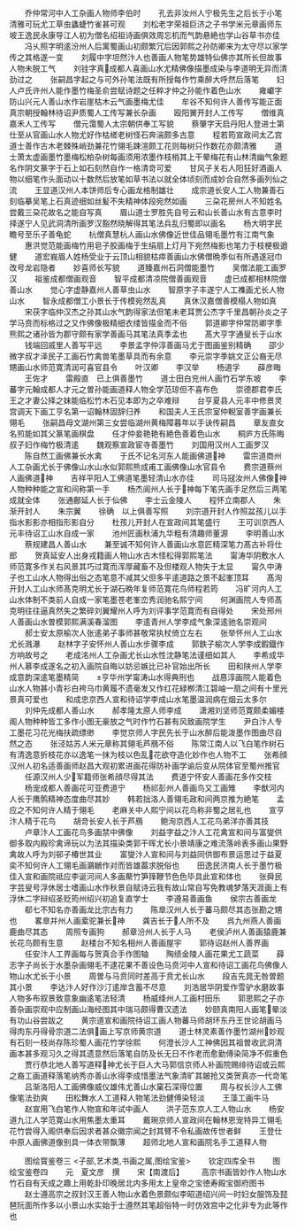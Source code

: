 <!-- { "loadSidebar": true } -->
　　乔仲常河中人工杂画人物师李伯时
　　孔去非汝州人宁极先生之后长于小笔清雅可玩尤工草虫蠭蜨竹雀甚可观
　　刘松老字荣祖巨济之子书学米元章画师东坡王逸民永康导江人初为僧名绍祖诗画俱效周忘机而气韵悬絶也学山谷草书亦佳
　　冯乆照字明逺汾州人后寓蜀画山初颇繁冗后因郭熙之孙防卿来为太守尽以家学传之其格遂一变
　　刘履中字坦然汴人也善画人物笔势雄特仙佛亦其所长但故事人物未脱工气
　　刘铨字真成都人喜画山水尤精佛像描墨成染与李道明无异而清劲过之
　　张嗣昌字起之与可外孙笔法既有所授每作竹乘醉大呼然后落笔
　　妇人卢氏许州人能作墨竹梅圣俞尝赋诗题之任粹才仲之孙能作着色山水
　　雍巘字防山兴元人善山水作岩崖枯木云气画墨梅尤佳
　　牟谷不知何许人善传写能正面真宗朝授翰林待诏尹质蜀人工传写兼长杂画
　　殴阳黉开封人工传写
　　僧维真嘉禾人工传写
　　僧元霭蜀人太宗朝供奉工写貌
　　蔡肇字天启丹阳人登进士第仕至从官画山水人物尤好作枯槎老树怪石奔湍颇多古意
　　程若筠宣政间太乙宫道士善作古木老棘殊峭劲兼花竹翎毛踈渲颇工花则每树只作数花亦颇清雅
　　道士萧太虚画墨竹墨梅松柏杂树每画须用浓墨作枝梢其上干晕梅花有山林清幽气象题名作阴文篆字于石上如石刻然自作一格清竒可爱
　　甘风子关右人阳狂好酒画人物以细笔作头面动以十数然后放笔如草书法以就全体顷刻而成妙合自然多画列仙之流
　　王显道汉州人本饼师后专心画龙格制雄壮
　　成宗道长安人工人物兼善石刻临摹吴笔上石真迹细如丝髪不失精神体段宛然如画
　　三朶花房州人不知姓名尝戴三朶花故名之能自写真
　　眉山道士罗胜先自号云和山长善山水有古意李时择遂宁人见武洞清所画罗汉豁然晓解得其笔法兵乱归蜀即以画名
　　杨大明字民瞻号至乐子善龟蛇
　　杭僧真慧杭人画山水佛像近世佳品翎毛墨竹有江南气象
　　惠洪觉范能画梅竹用皂子胶画梅于生绢扇上灯月下宛然梅影也笔力于枝梗极遒健
　　道宏峩眉人姓杨受业于云顶山相貌枯瘁善画山水佛僧晩季似有所遇遂冠巾改号龙岩隐者
　　妙喜师长写貌
　　道臻嘉州石洞僧能墨竹
　　吴僧法能工画罗汉
　　祖鉴成都僧画观音
　　智平成都清凉院僧善画观音
　　虚已成都相林院僧善山水
　　觉心字虚静嘉州人善草虫山水
　　智原字子丰遂宁人工襍画尤长人物山水
　　智永成都僧工小景长于传模宛然乱真
　　真休汉嘉僧善模榻人物如真
　　宋茯字临仲汉杰之孙其山水气韵得家法但笔未老耳贾公杰字千里昌朝孙炎之子学马贲而标格过之又作佛像极精细衣缕皆描金而不俗
　　郭道卿字仲常防卿字季熊熙之诸孙皆为郡守颇有家学善画马其笔法真季孟也
　　髙大亨字通叟长于山水
　　钱端回戚里人善写平远
　　李景孟字仲淳善画马尤于图画鉴别精确
　　邵少微字叔才泽民子工画石竹禽兽笔墨草具而有余意
　　李元崇字季姚文正公裔无尽甥画山水师范寛清润可喜官县令
　　叶汉卿
　　李汉举
　　杨道孚
　　薛彦晦
　　王佐才
　　雷殿直　已上俱善墨竹
　　道士田白兖州人画竹石学东坡
　　李蕃字元翰成都人才元之曽孙能画道释人物全学范琼但不喜布色
　　崇德郡君李氏王之才妻公择之妺能临松竹木石见本即为之卒难辩
　　台亨夏县人元丰中修景灵宫调天下画工亨名第一诏翰林固辞归养
　　和国夫人王氏宗室仲輗室善字画兼长翎毛
　　张嗣昌母文湖州第三女尝临湖州黄梅障暮年以手诀传嗣昌
　　章友直女名煎能如其父篆笔画棋盘
　　任才仲妾艳艳有絶色善着色山水
　　桐庐方氏陈晦叔子妇作梅竹极清逺
　　魏观察宣政宦寺善墨竹
　　刘国用汉州人工画罗汉
　　陈自然工画佛兼长水禽
　　于氏不记名河东人能画佛道神
　　雷宗道商州人工杂画尤长于佛像山水山水似郭熙熊成甫工画佛像山水官县令
　　费宗道蔡州人画佛道神
　　吉祥平阳人工佛道笔墨轻清山水亦佳
　　司马冦汝州人佛像神人物种种能之宣和间称第一手
　　杨杰阆州人长于神每下笔先画手足然后三两笔成就全体
　　张通鄜延人长于仙佛
　　李士云金陵人
　　程怀立南郡人
　　朱渐开封人
　　朱宗翼
　　徐确　以上俱善写照
　　刘宗道开封人作照盆孩儿以手指水影影亦相指形影自分
　　杜孩儿开封人在宣政间其笔盛行
　　王可训京西人元丰待诏工山水自成一家
　　池州匠画秋浦九华粗有清趣师董源
　　李明善山水
　　蔡规建昌人善山水
　　兼至诚不知何许人善画山水意匠精深笔力髙古补将仕郎
　　贺真延安人出身戎籍画人物山水古木怪松得郭熙笔法
　　甯涛华阴敷水人师范寛多作关右风景其巧过寛而浑厚藏畜不及但楼观人物失于太显
　　甯久中涛子也工山水人物得出俗之态笔意不减其父但多平逺道路之景不起峯顶耳
　　髙洵开封人工山水师髙克明尤长于湖石晩年复师范寛花鸟师程若筠
　　冯旷河内人工山水体制不类前人自成一家笔墨苍老峯峦秀润驰名熙宁间
　　何渊画院人专师髙克明往往逼真然失之繁碎刘翼耀州人呼为刘评事学范寛而有自得处
　　宋处邢州人善画山水曽模郭熙满溪春溜图
　　李逺青州人学李成气象深逺驰名崇观间
　　郝士安太原榆次人张逺弟子事师甚敬常执杖倚立左右
　　张举怀州人工山水尤长溅瀑
　　赵林字子安怀州人善山水步骤李成
　　郭鉄子榆次人学李成鍜鐡作方响故号之
　　老成洺州人工杂画尤长山水性沈静笔法谨细如其人
　　李希成华州人慕李成遂名之初入画院自晦以妨忌嫉比已补官始出所长
　　田和陕州人学李成意韵深逺笔墨精简
　　亨华州学甯涛山水得典刑也
　　战惪淳画院人能着色山水人物甚小青衫白袴乌巾黄履不遗毫发又作红花緑栁清江碧岫一扇之间有十里光景真可爱也
　　和成忠京西人宣和待诏学李成山水笔墨温润病在烟云太多尔
　　刘仲先成都人善山水
　　郝孝隆太原人师李成
　　潇湘刘坚师范寛颇柔媚楼阁人物种种皆工多作小图无豪放之气时作竹石甚有风致画院学生
　　尹白汴人专工墨花习花光梅扶疏缥缈
　　李觉京师人字民先长于山水醉后能泼墨作图曲尽自然之态
　　张泾姑苏人米元章称其翎毛芦鴈不俗
　　陈常江南人以飞白笔作树石有清逸意折枝花亦以逸笔一抹为枝以色乱花欲夺造化妙作也人物不工
　　张希顔汉州人初名适善画师赵昌大观初累进画花得防补画学谕后变从院体官至蜀州推官
　　任源汉州人少军籍师张希顔尽得其法
　　费道宁怀安人善画花多作交枝
　　杨宠成都人善画花可亚费道宁
　　杨祁彭州人善画鸟又工画雉
　　李猷河内人长于鹰鹘精神态度曲尽其妙
　　韩若拙洛人善翎毛政和间两京推为絶笔
　　孟应之不知何许人精于翎毛
　　老麻关中人熙宁间以花鸟称非蜀之居礼也
　　宣亨汴人精于花鸟
　　胡竒长安人长于芦鴈
　　鲍洵京西人工花鸟弟洋亦善其技
　　卢章汴人工画花鸟多画禁中佛像
　　刘益字益之汴人工花禽宣和间与富燮供御多取内殿珍禽谛玩以为法其描染类郭干晖尤长小景靖康之难流落岭表多画山果野禽故人呼为刘邨子椿世其业
　　富燮汴人宣和间与刘益同供御布景运思过于益夏奕不知何许人工翎毛画鸂鶒作对而皆雄葢求脱俗也
　　田逸民济南人长于墨竹极佳入宣和画院祗应李诞河间人多画藂竹笋箨鞭节色色毕具此宣和体也
　　张舜民字芸叟号浮休居士嗜画山水作秋景自赋诗云我有故山常自写免教魂梦落天涯画上有浮休二字辩绍圣贬筠州绍兴初追复直学士
　　李遵易善画鱼
　　侯宗古善画龙
　　郗七不知名亦善画龙比宗古有力
　　陈臯汉州人长于蕃马颇尽其态张勘之甥也
　　畧臯并州人画槖驼兼长神
　　龚吉长于人所不及
　　呉九州燕人善画鹿曲尽其态
　　周照专画狗
　　郝章汾州人长于人马
　　老侯泸州人善画猿鹿兼长花鸟颇有生意
　　赵楼台不知名相州人善画屋宇
　　郭待诏赵州人善界画
　　任安汴人工界画每与贺真合手作图轴
　　陶绩金陵人画花果尤工蔬菜
　　薛志字子尚长于水墨杂画翎毛不逮花果不善设色马贲河中人宣和待诏工画花鸟佛像人物山水尤长于小景
　　周曽与马贲同时差高于贲尤长山水
　　段吉先晁无咎曽题其小景
　　李达汴人好作沙汀逺岸含蓄不尽意
　　刘浩居华阴爱作雪驴水磨故事人物多布叙景致意象幽逺笔法轻清
　　杨威绛州人工画村田乐
　　郭思熙之子亦善杂画崇观中应制画山海经图其中瑞马颇得曹汉遗法
　　妙颐真南阳人画笔晕淡有功山谷尝跋之
　　黄宗道宣和画院待诏工画人物蕃马师胡环东丹王世论胡画马得肉东丹得骨宗道二法俱画上写京师黄宗道
　　道士林灵素善作墨竹湖州妙观有石刻一枝尚存陈珍蜀人画花竹学徐熙
　　何澄长沙人工神佛因其祖曽收武洞清画本甚多观习久之得其遗意然后落笔自防及长无日不作老而愈勤傅染简净不假重色
　　贾行恭北地人善写道释神尤长于巨人大马郭信京师人补画院赐绯待诏或云熙之裔工画道释落笔纳秀亦善山氷得李成惜墨法气象清旷其皴抢又类贺真亦一代竒笔
　　吕渐洛阳人工画佛像威仪雄伟尤善山水窠石深得位置
　　周与权长沙人工佛像笔法劲爽
　　田松舞水人工道释人物笔法劲健傅染轻淡
　　王藻工画牛马
　　赵宣用飞白笔作人物宣和年试中画人
　　洪子范东京人工人物山水
　　杨安道九江人学范寛山水用焦墨太重耳
　　戴琬京师人宣政间在翰林恩宠特异工翎毛花竹尝得入阁供奉后因求者甚众徽宗闻之封其臂不令私画故传世者鲜
　　王登仕中原人画佛道像别具一体衣带飘薄
　　超师北地人宣和画院名手工道释人物







　　图绘寳鉴卷三
<子部,艺术类,书画之属,图绘宝鉴>
　　钦定四库全书
　　图绘宝鉴卷四
　　元　夏文彦　撰
　　宋【南渡后】
　　高宗书画皆妙作人物山水竹石自有天成之趣上用乾卦印晚居北内多用太上皇帝之宝徳寿殿宝御府图书
　　赵士遵高宗之叔封汉王善人物山水着色景颇似李昭道绍兴间一时妇女服饰及琵琶阮面所作多以小景山水实始于士遵然其笔超俗特一时仿效宫中之化非专为此等作也
